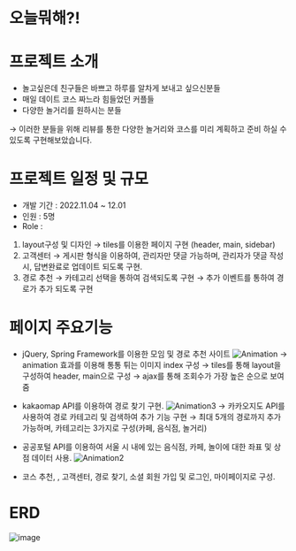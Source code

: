 # 오늘뭐해?! 
# 프로젝트 소개
- 놀고싶은데 친구들은 바쁘고 하루를 알차게 보내고 싶으신분들
- 매일 데이트 코스 짜느라 힘들었던 커플들
- 다양한 놀거리를 원하시는 분들

→ 이러한 분들을 위해 리뷰를 통한 다양한 놀거리와 코스를 미리 계획하고 준비 하실 수 있도록 구현해보았습니다.

# 프로젝트 일정 및 규모
- 개발 기간 : 2022.11.04 ~ 12.01
- 인원 : 5명
- Role :
1) layout구성 및 디자인
 → tiles를 이용한 페이지 구현 (header, main, sidebar)
2) 고객센터
 → 게시판 형식을 이용하여, 관리자만 댓글 가능하며, 관리자가 댓글 작성 시, 답변완료로 업데이트 되도록 구현.
3) 경로 추천
 → 카테고리 선택을 통하여 검색되도록 구현
 → 추가 이벤트를 통하여 경로가 추가 되도록 구현
 
# 페이지 주요기능
- jQuery, Spring Framework를 이용한 모임 및 경로 추천 사이트
![Animation](https://user-images.githubusercontent.com/114208462/217534859-e0eb7c55-474c-4c03-99e9-f59aa911d212.gif)
→ animation 효과를 이용해 통통 튀는 이미지 index 구성
→ tiles를 통해 layout을 구성하여 header,  main으로 구성
→ ajax를 통해 조회수가 가장 높은 순으로 보여줌

- kakaomap API를 이용하여 경로 찾기 구현.
![Animation3](https://user-images.githubusercontent.com/114208462/217536012-2e0f0f38-66db-428b-a2aa-8cf2766ca51f.gif)
→ 카카오지도 API를 사용하여 경로 카테고리 및 검색하여 추가 기능 구현
→ 최대 5개의 경로까지 추가 가능하며, 카테고리는 3가지로 구성(카페, 음식점, 놀거리)

- 공공포털 API를 이용하여 서울 시 내에 있는 음식점, 카페, 놀이에 대한 좌표 및 상점 데이터 사용.
![Animation2](https://user-images.githubusercontent.com/114208462/217536092-31e19464-f8e9-470b-9133-165fc2057e72.gif)

- 코스 추천, , 고객센터, 경로 찾기, 소셜 회원 가입 및 로그인, 마이페이지로 구성.

# ERD
![image](https://user-images.githubusercontent.com/114208462/217532779-24f8c1a5-87ca-46cd-97b7-8597e6a46f87.png)

